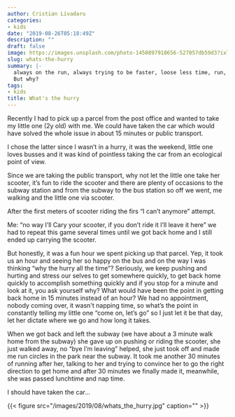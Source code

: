 ```yaml
---
author: Cristian Livadaru
categories:
- kids
date: "2019-08-26T05:18:49Z"
description: ""
draft: false
image: https://images.unsplash.com/photo-1450897918656-527057db59d3?ixlib=rb-1.2.1&q=80&fm=jpg&crop=entropy&cs=tinysrgb&w=1080&fit=max&ixid=eyJhcHBfaWQiOjExNzczfQ
slug: whats-the-hurry
summary: |-
  always on the run, always trying to be faster, loose less time, run, speed, don't stop.
  But why?
tags:
- kids
title: What's the hurry
---
```



Recently I had to pick up a parcel from the post office and wanted to take my little one (2y old) with me. We could have taken the car which would have solved the whole issue in about 15 minutes or public transport.

I chose the latter since I wasn’t in a hurry, it was the weekend, little one loves busses and it was kind of pointless taking the car from an ecological point of view.

Since we are taking the public transport, why not let the little one take her scooter, it’s fun to ride the scooter and there are plenty of occasions to the subway station and from the subway to the bus station so off we went, me walking and the little one via scooter.

After the first meters of scooter riding the firs “I can’t anymore” attempt.

Me: “no way I’ll Cary your scooter, if you don’t ride it I’ll leave it here” we had to repeat this game several times until we got back home and I still ended up carrying the scooter.

But honestly, it was a fun hour we spent picking up that parcel. Yep, it took us an hour and seeing her so happy on the bus and on the way I was thinking “why the hurry all the time”? Seriously, we keep pushing and hurting and stress our selves to get somewhere quickly, to get back home quickly to accomplish something quickly and if you stop for a minute and look at it, you ask yourself why? What would have been the point in getting back home in 15 minutes instead of an hour? We had no appointment, nobody coming over, it wasn't napping time, so what’s the point in constantly telling my little one “come on, let’s go” so I just let it be that day, let her dictate where we go and how long it takes.

When we got back and left the subway (we have about a 3 minute walk home from the subway) she gave up on pushing or riding the scooter, she just walked away, no “bye I’m leaving” helped, she just took off and made me run circles in the park near the subway. It took me another 30 minutes of running after her, talking to her and trying to convince her to go the right direction to get home and after 30 minutes we finally made it, meanwhile, she was passed lunchtime and nap time.

I should have taken the car...

{{< figure src="/images/2019/08/whats_the_hurry.jpg" caption="" >}}

